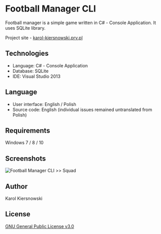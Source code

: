 Football Manager CLI
====================
Football manager is a simple game written in C# - Console Application. It uses SQLite library.

Project site - [karol-kiersnowski.prv.pl](http://karol-kiersnowski.prv.pl/projects.php?lang=en&theme=default#football-manager-cli)

Technologies
------------
* Language: C# - Console Application
* Database: SQLite
* IDE: Visual Studio 2013

Language
--------
* User interface: English / Polish
* Source code: English (individual issues remained untranslated from Polish)

Requirements
------------
Windows 7 / 8 / 10

Screenshots
-----------
![Football Manager CLI >> Squad](http://karol-kiersnowski.prv.pl/projects/football-manager-cli.png)

Author
------
Karol Kiersnowski

License
-------
[GNU General Public License v3.0](https://github.com/kargol92/football-manager-cli/blob/master/LICENSE)
